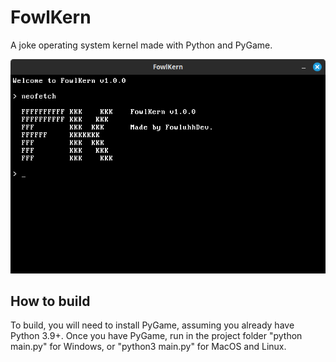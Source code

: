 # FowlKern

A joke operating system kernel made with Python and PyGame.

![FowlKern Screenshot](docs/screenshot.png)

## How to build

To build, you will need to install PyGame, assuming you already have Python 3.9+. Once you have PyGame, run in the project folder "python main.py" for Windows, or "python3 main.py" for MacOS and Linux.